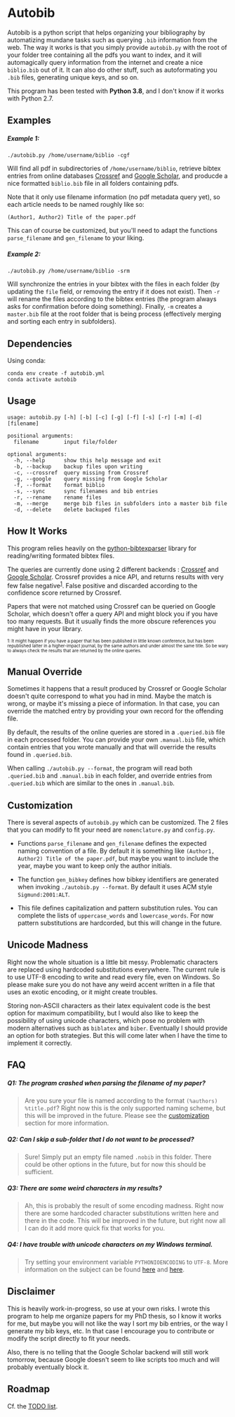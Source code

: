 Autobib
=======

Autobib is a python script that helps organizing your bibliography by automatizing mundane tasks such as querying `.bib` information from the web.
The way it works is that you simply provide `autobib.py` with the root of your folder tree containing all the pdfs you want to index, and it will automagically query information from the internet and create a nice `biblio.bib` out of it.
It can also do other stuff, such as autoformating you `.bib` files, generating unique keys, and so on.


This program has been tested with **Python 3.8**, and I don't know if it works with Python 2.7.


Examples
--------

##### Example 1:

    ./autobib.py /home/username/biblio -cgf

Will find all pdf in subdirectories of `/home/username/biblio`, retrieve bibtex entries from online databases [Crossref](http://www.crossref.org/) and [Google Scholar](https://scholar.google.fr/), and producde a nice formatted `biblio.bib` file in all folders containing pdfs.

Note that it only use filename information (no pdf metadata query yet), so each article needs to be named roughly like so:

    (Author1, Author2) Title of the paper.pdf

This can of course be customized, but you'll need to adapt the functions `parse_filename` and `gen_filename` to your liking.

##### Example 2:

    ./autobib.py /home/username/biblio -srm

Will synchronize the entries in your bibtex with the files in each folder (by updating the `file` field, or removing the entry if it does not exist). Then `-r` will rename the files according to the bibtex entries (the program always asks for confirmation before doing something). Finally, `-m` creates a `master.bib` file at the root folder that is being process (effectively merging and sorting each entry in subfolders).

Dependencies
------------

Using conda:

    conda env create -f autobib.yml
    conda activate autobib

Usage
-----

    usage: autobib.py [-h] [-b] [-c] [-g] [-f] [-s] [-r] [-m] [-d] [filename]

    positional arguments:
      filename        input file/folder

    optional arguments:
      -h, --help      show this help message and exit
      -b, --backup    backup files upon writing
      -c, --crossref  query missing from Crossref
      -g, --google    query missing from Google Scholar
      -f, --format    format biblio
      -s, --sync      sync filenames and bib entries
      -r, --rename    rename files
      -m, --merge     merge bib files in subfolders into a master bib file
      -d, --delete    delete backuped files


How It Works
------------

This program relies heavily on the [python-bibtexparser](https://github.com/sciunto-org/python-bibtexparser) library for reading/writing formated bibtex files.

The queries are currently done using 2 different backends : [Crossref](http://www.crossref.org/) and [Google Scholar](https://scholar.google.fr/). Crossref provides a nice API, and returns results with very few false negative<sup>[1](#cr)</sup>. False positive and discarded according to the confidence score returned by Crossref.

Papers that were not matched using Crossref can be queried on Google Scholar, which doesn't offer a query API and might block you if you have too many requests. But it usually finds the more obscure references you might have in your library.

<sub><sup><a name="cr">1</a>: It might happen if you have a paper that has been published in little known conference, but has been republished latter in a higher-impact journal, by the same authors and under almost the same title. So be wary to always check the results that are returned by the online queries.</sup></sub>


Manual Override
---------------

Sometimes it happens that a result produced by Crossref or Google Scholar doesn't quite correspond to what you had in mind. Maybe the match is wrong, or maybe it's missing a piece of information. In that case, you can override the matched entry by providing your own record for the offending file.

By default, the results of the online queries are stored in a `.queried.bib` file in each processed folder. You can provide your own `.manual.bib` file, which contain entries that you wrote manually and that will override the results found in `.queried.bib`.

When calling `./autobib.py --format`, the program will read both `.queried.bib` and `.manual.bib` in each folder, and override entries from `.queried.bib` which are similar to  the ones in `.manual.bib`.


Customization
-------------

There is several aspects of `autobib.py` which can be customized. The 2 files that you can modify to fit your need are `nomenclature.py` and `config.py`.

* Functions `parse_filename` and `gen_filename` defines the expected naming convention of a file. By default it is something like `(Author1, Author2) Title of the paper.pdf`, but maybe you want to include the year, maybe you want to keep only the author initials.

* The function `gen_bibkey` defines how bibkey identifiers are generated when invoking `./autobib.py --format`. By default it uses ACM style `Sigmund:2001:ALT`.

* This file defines capitalization and pattern substitution rules. You can complete the lists of `uppercase_words` and `lowercase_words`. For now pattern substitutions are hardcorded, but this will change in the future.


Unicode Madness
---------------

Right now the whole situation is a little bit messy. Problematic characters are replaced using hardcoded substitutions everywhere. The current rule is to use UTF-8 encoding to write and read every file, even on Windows. So please make sure you do not have any weird accent written in a file that uses an exotic encoding, or it might create troubles.

Storing non-ASCII characters as their latex equivalent code is the best option for maximum compatibility, but I would also like to keep the possibility of using unicode characters, which pose no problem with modern alternatives such as `biblatex` and `biber`. Eventually I should provide an option for both strategies. But this will come later when I have the time to implement it correctly.


FAQ
---

##### Q1: The program crashed when parsing the filename of my paper?

> Are you sure your file is named according to the format `(%authors) %title.pdf`? Right now this is the only supported naming scheme, but this will be improved in the future. Please see the [customization](#customization) section for more information.

##### Q2: Can I skip a sub-folder that I do not want to be processed?

> Sure! Simply put an empty file named `.nobib` in this folder. There could be other options in the future, but for now this should be sufficient.

##### Q3: There are some weird characters in my results?

> Ah, this is probably the result of some encoding madness. Right now there are some hardcoded character substitutions written here and there in the code. This will be improved in the future, but right now all I can do it add more quick fix that works for you.

##### Q4: I have trouble with unicode characters on my Windows terminal.

> Try setting your environment variable `PYTHONIOENCODING` to `UTF-8`. More information on the subject can be found [here](http://stackoverflow.com/questions/507123/python-3-0-how-to-make-print-output-unicode) and [here](http://stackoverflow.com/questions/25127673/how-to-print-utf-8-to-console-with-python-3-4-windows-8).


Disclaimer
----------

This is heavily work-in-progress, so use at your own risks. I wrote this program to help me organize papers for my PhD thesis, so I know it works for me, but maybe you will not like the way I sort my bib entries, or the way I generate my bib keys, etc. In that case I encourage you to contribute or modify the script directly to fit your needs.

Also, there is no telling that the Google Scholar backend will still work tomorrow, because Google doesn't seem to like scripts too much and will probably eventually block it.


Roadmap
-------

Cf. the [TODO list](TODO.md).
